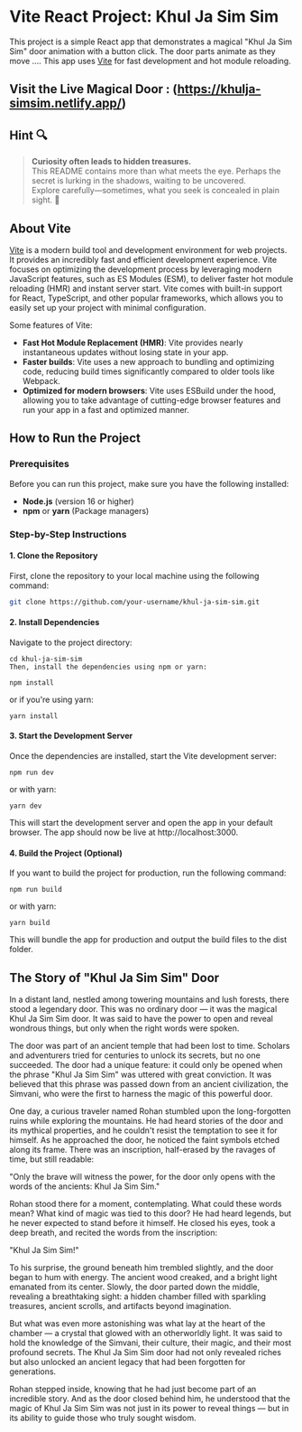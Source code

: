 # Vite React Project: Khul Ja Sim Sim

This project is a simple React app that demonstrates a magical "Khul Ja Sim Sim" door animation with a button click. The door parts animate as they move .... This app uses [Vite](https://vitejs.dev/) for fast development and hot module reloading.

## Visit the Live Magical Door : (https://khulja-simsim.netlify.app/)

## Hint 🔍

> **Curiosity often leads to hidden treasures.**  
> This README contains more than what meets the eye. Perhaps the secret is lurking in the shadows, waiting to be uncovered.  
> Explore carefully—sometimes, what you seek is concealed in plain sight. 👀


## About Vite

[Vite](https://vitejs.dev/) is a modern build tool and development environment for web projects. It provides an incredibly fast and efficient development experience. Vite focuses on optimizing the development process by leveraging modern JavaScript features, such as ES Modules (ESM), to deliver faster hot module reloading (HMR) and instant server start. Vite comes with built-in support for React, TypeScript, and other popular frameworks, which allows you to easily set up your project with minimal configuration.

Some features of Vite:

- **Fast Hot Module Replacement (HMR)**: Vite provides nearly instantaneous updates without losing state in your app.
- **Faster builds**: Vite uses a new approach to bundling and optimizing code, reducing build times significantly compared to older tools like Webpack.
- **Optimized for modern browsers**: Vite uses ESBuild under the hood, allowing you to take advantage of cutting-edge browser features and run your app in a fast and optimized manner.

## How to Run the Project

### Prerequisites

Before you can run this project, make sure you have the following installed:

- **Node.js** (version 16 or higher)
- **npm** or **yarn** (Package managers)

### Step-by-Step Instructions

#### 1. Clone the Repository

First, clone the repository to your local machine using the following command:

```bash
git clone https://github.com/your-username/khul-ja-sim-sim.git
```
#### 2. Install Dependencies
 Navigate to the project directory:

```
cd khul-ja-sim-sim
Then, install the dependencies using npm or yarn:
```
```
npm install
```
or if you're using yarn:

```
yarn install
```
#### 3. Start the Development Server
 Once the dependencies are installed, start the Vite development server:

```
npm run dev
```
or with yarn:

```
yarn dev
```
This will start the development server and open the app in your default browser. The app should now be live at http://localhost:3000.


#### 4. Build the Project (Optional)
If you want to build the project for production, run the following command:
```
npm run build
```
or with yarn:

```
yarn build
```
This will bundle the app for production and output the build files to the dist folder.


## The Story of "Khul Ja Sim Sim" Door
In a distant land, nestled among towering mountains and lush forests, there stood a legendary door. This was no ordinary door — it was the magical Khul Ja Sim Sim door. It was said to have the power to open and reveal wondrous things, but only when the right words were spoken.

The door was part of an ancient temple that had been lost to time. Scholars and adventurers tried for centuries to unlock its secrets, but no one succeeded. The door had a unique feature: it could only be opened when the phrase "Khul Ja Sim Sim" was uttered with great conviction. It was believed that this phrase was passed down from an ancient civilization, the Simvani, who were the first to harness the magic of this powerful door.

One day, a curious traveler named Rohan stumbled upon the long-forgotten ruins while exploring the mountains. He had heard stories of the door and its mythical properties, and he couldn't resist the temptation to see it for himself. As he approached the door, he noticed the faint symbols etched along its frame. There was an inscription, half-erased by the ravages of time, but still readable:

"Only the brave will witness the power, for the door only opens with the words of the ancients: Khul Ja Sim Sim."


Rohan stood there for a moment, contemplating. What could these words mean? What kind of magic was tied to this door? He had heard legends, but he never expected to stand before it himself. He closed his eyes, took a deep breath, and recited the words from the inscription:

"Khul Ja Sim Sim!"

To his surprise, the ground beneath him trembled slightly, and the door began to hum with energy. The ancient wood creaked, and a bright light emanated from its center. Slowly, the door parted down the middle, revealing a breathtaking sight: a hidden chamber filled with sparkling treasures, ancient scrolls, and artifacts beyond imagination.

But what was even more astonishing was what lay at the heart of the chamber — a crystal that glowed with an otherworldly light. It was said to hold the knowledge of the Simvani, their culture, their magic, and their most profound secrets. The Khul Ja Sim Sim door had not only revealed riches but also unlocked an ancient legacy that had been forgotten for generations.

Rohan stepped inside, knowing that he had just become part of an incredible story. And as the door closed behind him, he understood that the magic of Khul Ja Sim Sim was not just in its power to reveal things — but in its ability to guide those who truly sought wisdom.
